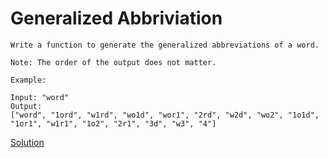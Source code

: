 # Generalized Abbriviation

``` 
Write a function to generate the generalized abbreviations of a word. 

Note: The order of the output does not matter.

Example:

Input: "word"
Output:
["word", "1ord", "w1rd", "wo1d", "wor1", "2rd", "w2d", "wo2", "1o1d", "1or1", "w1r1", "1o2", "2r1", "3d", "w3", "4"]
```

[Solution](./src/Main.java)